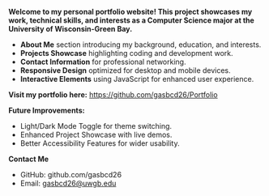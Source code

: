 **Welcome to my personal portfolio website! This project showcases my work, technical skills, and interests as a Computer Science major at the University of Wisconsin-Green Bay.**

- **About Me** section introducing my background, education, and interests.
- **Projects Showcase** highlighting coding and development work.
- **Contact Information** for professional networking.
- **Responsive Design** optimized for desktop and mobile devices.
- **Interactive Elements** using JavaScript for enhanced user experience.

**Visit my portfolio here:** https://github.com/gasbcd26/Portfolio

**Future Improvements:**
- Light/Dark Mode Toggle for theme switching.
- Enhanced Project Showcase with live demos.
- Better Accessibility Features for wider usability.
 
**Contact Me**
- GitHub: github.com/gasbcd26
- Email: gasbcd26@uwgb.edu
